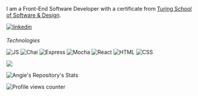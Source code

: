 I am a Front-End Software Developer with a certificate from [Turing School of Software & Design](https://turing.edu/).

<a href="https://linkedin.com/in/https://www.linkedin.com/in/angie-staffieri-372aa07/" target="_blank">
<img src=https://img.shields.io/badge/linkedin-%231E77B5.svg?&style=for-the-badge&logo=linkedin&logoColor=white alt=linkedin style="margin-bottom: 5px;" />
</a>

_Technologies_

![JS](https://img.shields.io/badge/JavaScript-323330?style=for-the-badge&logo=javascript&logoColor=F7DF1E)
![Chai](https://img.shields.io/badge/chai-A30701?style=for-the-badge&logo=chai&logoColor=white)
![Express](https://img.shields.io/badge/Cypress-17202C?style=for-the-badge&logo=cypress&logoColor=white)
![Mocha](https://img.shields.io/badge/Mocha-8D6748?style=for-the-badge&logo=Mocha&logoColor=white)
![React](https://img.shields.io/badge/React-20232A?style=for-the-badge&logo=react&logoColor=61DAFB)
![HTML](https://img.shields.io/badge/HTML5-E34F26?style=for-the-badge&logo=html5&logoColor=white)
![CSS](https://img.shields.io/badge/CSS3-1572B6?style=for-the-badge&logo=css3&logoColor=white)

<img src="https://github-readme-stats.vercel.app/api/top-langs/?username=arstaffieri&hide_border=true&layout=compact" />

![Angie's Repository's Stats](https://github-readme-stats.vercel.app/api?username=arstaffieri&show_icons=true)

![Profile views counter](https://komarev.com/ghpvc/?username=arstaffieri&&style=flat-square)  
